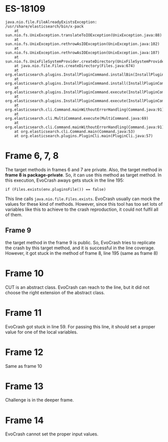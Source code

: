 # ES-18109
```
java.nio.file.FileAlreadyExistsException: /usr/share/elasticsearch/bin/x-pack
    at sun.nio.fs.UnixException.translateToIOException(UnixException.java:88)
    at sun.nio.fs.UnixException.rethrowAsIOException(UnixException.java:102)
    at sun.nio.fs.UnixException.rethrowAsIOException(UnixException.java:107)
    at sun.nio.fs.UnixFileSystemProvider.createDirectory(UnixFileSystemProvider.java:384)
    at java.nio.file.Files.createDirectory(Files.java:674)
    at org.elasticsearch.plugins.InstallPluginCommand.installBin(InstallPluginCommand.java:456)
    at org.elasticsearch.plugins.InstallPluginCommand.install(InstallPluginCommand.java:419)
    at org.elasticsearch.plugins.InstallPluginCommand.execute(InstallPluginCommand.java:202)
    at org.elasticsearch.plugins.InstallPluginCommand.execute(InstallPluginCommand.java:188)
    at org.elasticsearch.cli.Command.mainWithoutErrorHandling(Command.java:91)
    at org.elasticsearch.cli.MultiCommand.execute(MultiCommand.java:69)
    at org.elasticsearch.cli.Command.mainWithoutErrorHandling(Command.java:91)
    at org.elasticsearch.cli.Command.main(Command.java:53)
    at org.elasticsearch.plugins.PluginCli.main(PluginCli.java:57)
```

# Frame 6, 7, 8
The target methods in frames 6 and 7 are private. Also, the target method in **frame 8 is package-private**. So, it can use this method as target method. In this execution, EvoCrash aways gets stuck in the line 195:
```
if (Files.exists(env.pluginsFile()) == false)
```
This line calls `java.nio.file.Files.exists`. EvoCrash usually can mock the values for these kind of methods. However, since this tool has too set lots of variables like this to achieve to the crash reproduction, it could not fulfil all of them.
## Frame 9
the target method in the frame 9 is public. So, EvoCrash tries to replicate the crash by this target method, and it is successful in the line coverage. However, it got stuck in the method of frame 8, line 195 (same as frame 8)

# Frame 10
CUT is an abstract class. EvoCrash can reach to the line, but it did not choose the right extension of the abstract class.

# Frame 11
EvoCrash got stuck in line 59. For passing this line, it should set a proper value for one of the local variables.

# Frame 12
Same as frame 10

# Frame 13
Challenge is in the deeper frame.

# Frame 14
EvoCrash cannot set the proper input values.
